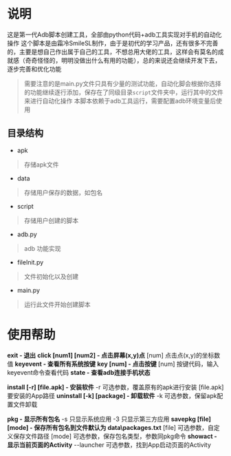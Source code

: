 
# 说明

这是第一代Adb脚本创建工具，全部由python代码+adb工具实现对手机的自动化操作
这个脚本是由霜冷SmileSL制作，由于是初代的学习产品，还有很多不完善的，主要是想自己作出属于自己的工具，不想总用大佬的工具，这样会有莫名的成就感（奇奇怪怪的，明明没做出什么有用的功能），总的来说还会继续开发下去，逐步完善和优化功能

> 需要注意的是main.py文件只具有少量的测试功能，自动化脚会根据你选择的功能继续逐行添加，保存在了同级目录`script`文件夹中，运行其中的文件来进行自动化操作
> 本脚本依赖于adb工具运行，需要配置adb环境变量后使用

## 目录结构

- apk

> 存储apk文件

- data

> 存储用户保存的数据，如包名

- script

> 存储用户创建的脚本

- adb.py

> adb 功能实现

- fileInit.py

> 文件初始化以及创建

- main.py

> 运行此文件开始创建脚本



# 使用帮助

**exit -  退出**
**click [num1] [num2] - 点击屏幕(x,y)点**
    [num] 点击点(x,y)的坐标数值
**keyevent  -  查看所有系统按键**
**key [num] -  点击按键**
    [num] 按键代码，输入keyevent命令查看代码
**state     -  查看adb连接手机状态**

**install [-r] [file.apk] -  安装软件**
    -r  可选参数，覆盖原有的apk进行安装
    [file.apk] 要安装的App路径
**uninstall [-k] [package] -  卸载软件**
    -k  可选参数，保留apk配置文件卸载

**pkg  -  显示所有包名**
    -s 只显示系统应用
    -3 只显示第三方应用
**savepkg [file] [mode] - 保存所有包名到文件默认为 data\packages.txt**
    [file] 可选参数，自定义保存文件路径
    [mode] 可选参数，保存包名类型，参数同pkg命令
**showact - 显示当前页面的Activity**
    --launcher 可选参数，找到App启动页面的Activity 